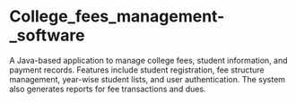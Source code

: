 # College_fees_management-_software
A Java-based application to manage college fees, student information, and payment records. Features include student registration, fee structure management, year-wise student lists, and user authentication. The system also generates reports for fee transactions and dues.
